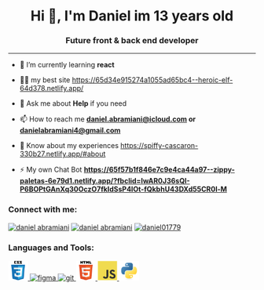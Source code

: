<h1 align="center">Hi 👋, I'm Daniel im 13 years old</h1>
<h3 align="center">Future front & back end developer</h3>
<hr></hr>

- 🌱 I’m currently learning **react**

- 👨‍💻 my best site https://65d34e915274a1055ad65bc4--heroic-elf-64d378.netlify.app/

- 💬 Ask me about **Help** if you need 

- 📫 How to reach me **daniel.abramiani@icloud.com or danielabramiani4@gmail.com**

- 📄 Know about my experiences https://spiffy-cascaron-330b27.netlify.app/#about

- ⚡ My own Chat Bot **https://65f57b1f846e7c9e4ca44a97--zippy-paletas-6e79d1.netlify.app/?fbclid=IwAR0J36sQI-P6BOPtGAnXq30OczO7fkIdSsP4IOt-fQkbhU43DXd55CR0l-M**

<h3 align="left">Connect with me:</h3>
<p align="left">
<a href="https://instagram.com/daniel abramiani" target="blank"><img align="center" src="https://raw.githubusercontent.com/rahuldkjain/github-profile-readme-generator/master/src/images/icons/Social/instagram.svg" alt="daniel abramiani" height="30" width="40" /></a>
<a href="https://www.youtube.com/c/daniel abramiani" target="blank"><img align="center" src="https://raw.githubusercontent.com/rahuldkjain/github-profile-readme-generator/master/src/images/icons/Social/youtube.svg" alt="daniel abramiani" height="30" width="40" /></a>
<a href="https://discord.gg/daniel01779" target="blank"><img align="center" src="https://raw.githubusercontent.com/rahuldkjain/github-profile-readme-generator/master/src/images/icons/Social/discord.svg" alt="daniel01779" height="30" width="40" /></a>
</p>

<h3 align="left">Languages and Tools:</h3>
<p align="left"> <a href="https://www.w3schools.com/css/" target="_blank" rel="noreferrer"> <img src="https://raw.githubusercontent.com/devicons/devicon/master/icons/css3/css3-original-wordmark.svg" alt="css3" width="40" height="40"/> </a> <a href="https://www.figma.com/" target="_blank" rel="noreferrer"> <img src="https://www.vectorlogo.zone/logos/figma/figma-icon.svg" alt="figma" width="40" height="40"/> </a> <a href="https://git-scm.com/" target="_blank" rel="noreferrer"> <img src="https://www.vectorlogo.zone/logos/git-scm/git-scm-icon.svg" alt="git" width="40" height="40"/> </a> <a href="https://www.w3.org/html/" target="_blank" rel="noreferrer"> <img src="https://raw.githubusercontent.com/devicons/devicon/master/icons/html5/html5-original-wordmark.svg" alt="html5" width="40" height="40"/> </a> <a href="https://developer.mozilla.org/en-US/docs/Web/JavaScript" target="_blank" rel="noreferrer"> <img src="https://raw.githubusercontent.com/devicons/devicon/master/icons/javascript/javascript-original.svg" alt="javascript" width="40" height="40"/> </a> <a href="https://www.python.org" target="_blank" rel="noreferrer"> <img src="https://raw.githubusercontent.com/devicons/devicon/master/icons/python/python-original.svg" alt="python" width="40" height="40"/> </a> </p>



